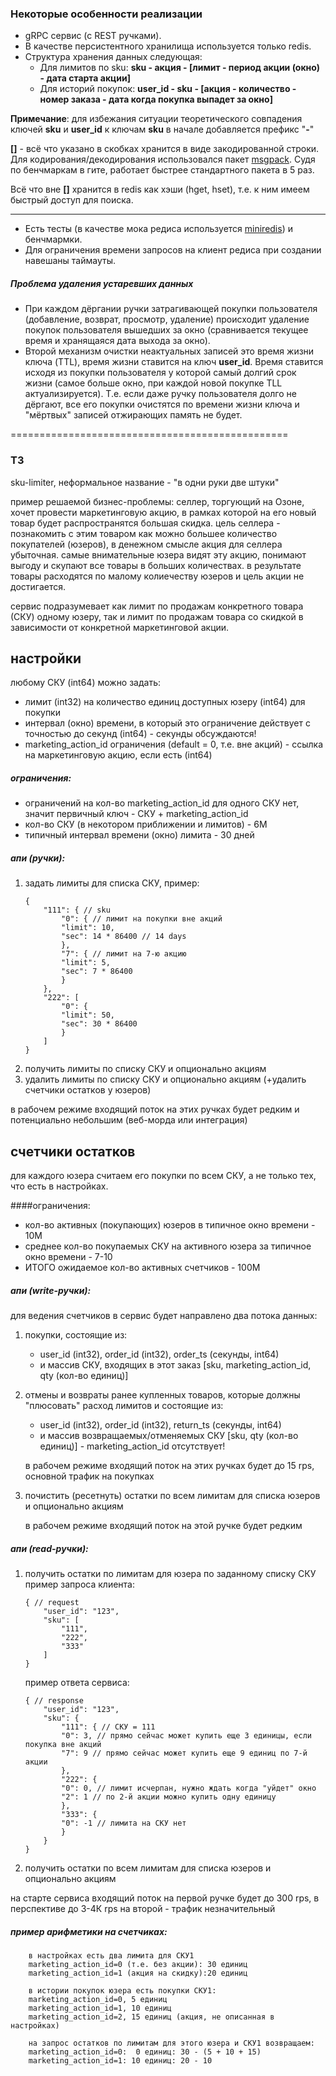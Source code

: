 ### Некоторые особенности реализации
- gRPC сервис (с REST ручками).
- В качестве персистентного хранилища используется только redis.
- Структура хранения данных следующая:
    - Для лимитов по sku: **sku - акция - \[лимит - период акции (окно) - дата старта акции\]**
    - Для историй покупок: **user_id - sku - \[акция - количество - номер заказа - дата когда покупка выпадет за окно\]**

**Примечание**: для избежания ситуации теоретического совпадения ключей **sku** и **user_id** к ключам **sku** в начале добавляется префикс "**-**"

**\[\]** - всё что указано в скобках хранится в виде закодированной строки. Для кодирования/декодирования использовался пакет [msgpack](https://github.com/vmihailenco/msgpack/tree/v4). Судя по бенчмаркам в гите, работает быстрее стандартного пакета в 5 раз.

Всё что вне **\[\]** хранится в redis как хэши (hget, hset), т.е. к ним имеем быстрый доступ для поиска.

---

- Есть тесты (в качеcтве мока редиса используется [miniredis](https://github.com/alicebob/miniredis/)) и бенчмармки.
- Для ограничения времени запросов на клиент редиса при создании навешаны таймауты.

##### Проблема удаления устаревших данных
- При каждом дёргании ручки затрагивающей покупки пользователя (добавление, возврат, просмотр, удаление) происходит удаление покупок пользователя вышедших за окно (сравнивается текущее время и хранящаяся дата выхода за окно).
- Второй механизм очистки неактуальных записей это время жизни ключа (TTL), время жизни ставится на ключ **user_id**. Время ставится исходя из покупки пользователя у которой самый долгий срок жизни (самое больше окно, при каждой новой покупке TLL актуализируется). Т.е. если даже ручку пользователя долго не дёргают, все его покупки очистятся по времени жизни ключа и "мёртвых" записей отжирающих память не будет.

================================================

### ТЗ
sku-limiter, неформальное название - "в одни руки две штуки"

пример решаемой бизнес-проблемы:
селлер, торгующий на Озоне, хочет провести маркетинговую акцию, в рамках которой на его новый товар будет распространятся большая скидка. цель селлера - познакомить с этим товаром как можно большее количество покупателей (юзеров), в денежном смысле акция для селлера убыточная. самые внимательные юзера видят эту акцию, понимают выгоду и скупают все товары в больших количествах. в результате товары расходятся по малому колиечеству юзеров и цель акции не достигается.

сервис подразумевает как лимит по продажам конкретного товара (СКУ) одному юзеру, так и лимит по продажам товара со скидкой в зависимости от конкретной маркетинговой акции.

настройки
---------
любому СКУ (int64) можно задать:
- лимит (int32) на количество единиц доступных юзеру (int64) для покупки
- интервал (окно) времени, в который это ограничение действует с точностью до секунд (int64) - секунды обсуждаются!
- marketing_action_id ограничения (default = 0, т.е. вне акций) - ссылка на маркетинговую акцию, если есть (int64)

##### ограничения:
- ограничений на кол-во marketing_action_id для одного СКУ нет, значит первичный ключ - СКУ + marketing_action_id
- кол-во СКУ (в некотором приближении и лимитов) - 6М
- типичный интервал времени (окно) лимита - 30 дней

##### апи (ручки):
1. задать лимиты для списка СКУ, пример:
    ```
    {
        "111": { // sku
            "0": { // лимит на покупки вне акций
            "limit": 10,
            "sec": 14 * 86400 // 14 days
            },
            "7": { // лимит на 7-ю акцию
            "limit": 5,
            "sec": 7 * 86400
            }
        },
        "222": [
            "0": {
            "limit": 50,
            "sec": 30 * 86400
            }
        ]
    }
    ```
2. получить лимиты по списку СКУ и опционально акциям
3. удалить лимиты по списку СКУ и опционально акциям (+удалить счетчики остатков у юзеров)

в рабочем режиме входящий поток на этих ручках будет редким и потенциально небольшим (веб-морда или интеграция)


счетчики остатков
-----------------
для каждого юзера считаем его покупки по всем СКУ, а не только тех, что есть в настройках.

####ограничения:
- кол-во активных (покупающих) юзеров в типичное окно времени - 10М
- среднее кол-во покупаемых СКУ на активного юзера за типичное окно времени - 7-10
- ИТОГО ожидаемое кол-во активных счетчиков - 100М

##### апи (write-ручки):
для ведения счетчиков в сервис будет направлено два потока данных:
1. покупки, состоящие из:
    - user_id (int32), order_id (int32), order_ts (секунды, int64)
    - и массив СКУ, входящих в этот заказ [sku, marketing_action_id, qty (кол-во единиц)]
2. отмены и возвраты ранее купленных товаров, которые должны "плюсовать" расход лимитов и состоящие из:
    - user_id (int32), order_id (int32), return_ts (секунды, int64)
    - и массив возвращаемых/отменяемых СКУ [sku, qty (кол-во единиц)] - marketing_action_id отсутствует!
    
    в рабочем режиме входящий поток на этих ручках будет до 15 rps, основной трафик на покупках

3. почистить (ресетнуть) остатки по всем лимитам для списка юзеров и опционально акциям
    
    в рабочем режиме входящий поток на этой ручке будет редким

##### апи (read-ручки):
1. получить остатки по лимитам для юзера по заданному списку СКУ
    пример запроса клиента:
    ```
    { // request
        "user_id": "123",
        "sku": [
            "111",
            "222",
            "333"
        ]
    }
    ```
    пример ответа сервиса:
    ```
    { // response
        "user_id": "123",
        "sku": {
            "111": { // СКУ = 111
            "0": 3, // прямо сейчас может купить еще 3 единицы, если покупка вне акций
            "7": 9 // прямо сейчас может купить еще 9 единиц по 7-й акции
            },
            "222": {
            "0": 0, // лимит исчерпан, нужно ждать когда "уйдет" окно 
            "2": 1 // по 2-й акции можно купить одну единицу
            },
            "333": {
            "0": -1 // лимита на СКУ нет
            }
        }
    }
    ```
2. получить остатки по всем лимитам для списка юзеров и опционально акциям

на старте сервиса входящий поток на первой ручке будет до 300 rps, в перспективе до 3-4К rps
на второй - трафик незначительный

##### пример арифметики на счетчиках:
```
    в настройках есть два лимита для СКУ1
    marketing_action_id=0 (т.е. без акции): 30 единиц
    marketing_action_id=1 (акция на скидку):20 единиц

    в истории покупок юзера есть покупки СКУ1:
    marketing_action_id=0, 5 единиц
    marketing_action_id=1, 10 единиц
    marketing_action_id=2, 15 единиц (акция, не описанная в настройках)

    на запрос остатков по лимитам для этого юзера и СКУ1 возвращаем:
    marketing_action_id=0:  0 единиц: 30 - (5 + 10 + 15)
    marketing_action_id=1: 10 единиц: 20 - 10
```
